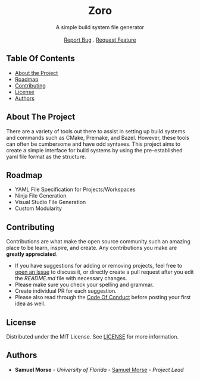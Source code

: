 <br/>
<p align="center">
  <h1 align="center">Zoro</h1>

  <p align="center">
    A simple build system file generator
    <br/>
    <br/>
    <a href="https://github.com/szammyboi/zoro/issues">Report Bug</a>
    .
    <a href="https://github.com/szammyboi/zoro/issues">Request Feature</a>
  </p>
</p>

## Table Of Contents

* [About the Project](#about-the-project)
* [Roadmap](#roadmap)
* [Contributing](#contributing)
* [License](#license)
* [Authors](#authors)

## About The Project

There are a variety of tools out there to assist in setting up build systems and commands such as CMake, Premake, and Bazel. However, these tools can often be cumbersome and have odd syntaxes. This project aims to create a simple interface for build systems by using the pre-established yaml file format as the structure.

## Roadmap

- YAML File Specification for Projects/Workspaces
- Ninja File Generation
- Visual Studio File Generation
- Custom Modularity

## Contributing

Contributions are what make the open source community such an amazing place to be learn, inspire, and create. Any contributions you make are **greatly appreciated**.
* If you have suggestions for adding or removing projects, feel free to [open an issue](https://github.com/szammyboi/zoro/issues/new) to discuss it, or directly create a pull request after you edit the *README.md* file with necessary changes.
* Please make sure you check your spelling and grammar.
* Create individual PR for each suggestion.
* Please also read through the [Code Of Conduct](https://github.com/szammyboi/zoro/blob/main/CODE_OF_CONDUCT.md) before posting your first idea as well.


## License

Distributed under the MIT License. See [LICENSE](https://github.com/szammyboi/zoro/blob/main/LICENSE.md) for more information.

## Authors

* **Samuel Morse** - *University of Florida* - [Samuel Morse](https://github.com/szammyboi/) - *Project Lead*
